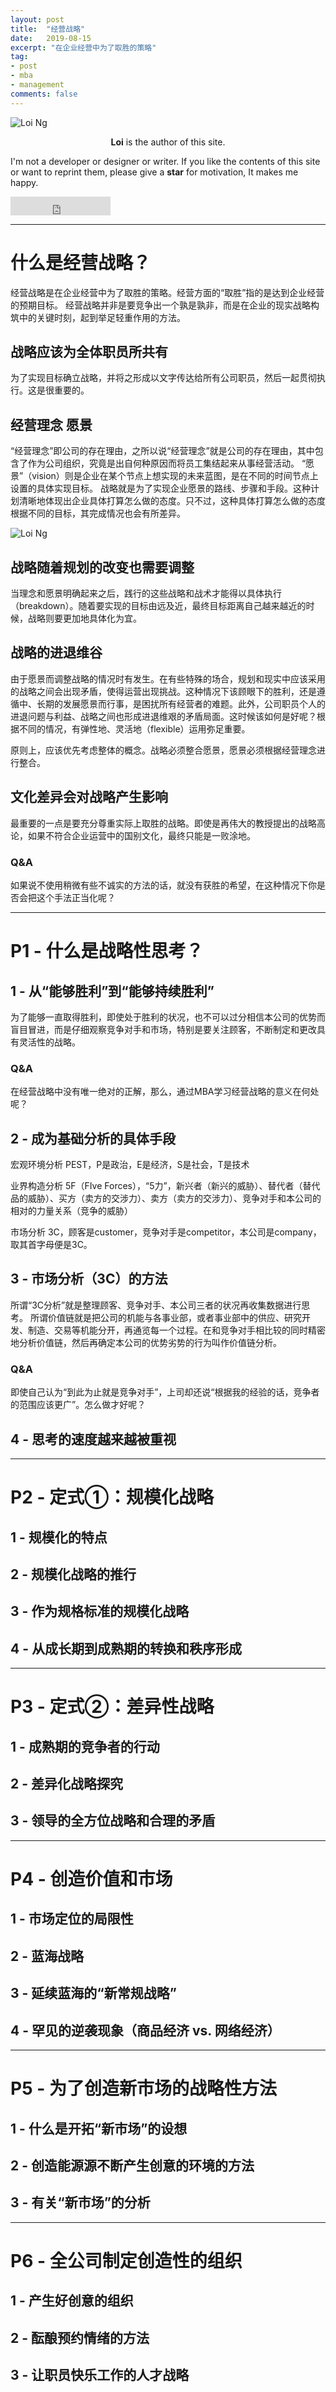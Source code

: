 ```yaml
---
layout: post
title:  "经营战略"
date:   2019-08-15
excerpt: "在企业经营中为了取胜的策略"
tag:
- post
- mba
- management
comments: false
---
```


![Loi Ng](https://bossguloi.github.io/assets/img/logo.png)    
    
<center><b>Loi</b> is the author of this site.</center>
     
 I'm not a developer or designer or writer. If you like the contents of this site or want to reprint them, please give a **star** for motivation, It makes me happy.

<iframe src="https://ghbtns.com/github-btn.html?user=bossguloi&repo=bossguloi.github.io&type=star&count=true&size=large" frameborder="0" scrolling="0" width="160px" height="30px"></iframe>    

---

# 什么是经营战略？

经营战略是在企业经营中为了取胜的策略。经营方面的“取胜”指的是达到企业经营的预期目标。
经营战略并非是要竞争出一个孰是孰非，而是在企业的现实战略构筑中的关键时刻，起到举足轻重作用的方法。

## 战略应该为全体职员所共有

为了实现目标确立战略，并将之形成以文字传达给所有公司职员，然后一起贯彻执行。这是很重要的。

## 经营理念 愿景

“经营理念”即公司的存在理由，之所以说“经营理念”就是公司的存在理由，其中包含了作为公司组织，究竟是出自何种原因而将员工集结起来从事经营活动。
“愿景”（vision）则是企业在某个节点上想实现的未来蓝图，是在不同的时间节点上设置的具体实现目标。
战略就是为了实现企业愿景的路线、步骤和手段。这种计划清晰地体现出企业具体打算怎么做的态度。只不过，这种具体打算怎么做的态度根据不同的目标，其完成情况也会有所差异。

![Loi Ng](https://bossguloi.github.io/assets/img/posts/strategy-triangle.jpg)  

## 战略随着规划的改变也需要调整

当理念和愿景明确起来之后，践行的这些战略和战术才能得以具体执行（breakdown）。随着要实现的目标由远及近，最终目标距离自己越来越近的时候，战略则要更加地具体化为宜。

## 战略的进退维谷

由于愿景而调整战略的情况时有发生。在有些特殊的场合，规划和现实中应该采用的战略之间会出现矛盾，使得运营出现挑战。这种情况下该顾眼下的胜利，还是遵循中、长期的发展愿景而行事，是困扰所有经营者的难题。此外，公司职员个人的进退问题与利益、战略之间也形成进退维艰的矛盾局面。这时候该如何是好呢？根据不同的情况，有弹性地、灵活地（flexible）运用弥足重要。

原则上，应该优先考虑整体的概念。战略必须整合愿景，愿景必须根据经营理念进行整合。

## 文化差异会对战略产生影响

最重要的一点是要充分尊重实际上取胜的战略。即使是再伟大的教授提出的战略高论，如果不符合企业运营中的国别文化，最终只能是一败涂地。

### Q&A

如果说不使用稍微有些不诚实的方法的话，就没有获胜的希望，在这种情况下你是否会把这个手法正当化呢？

---

# P1 - 什么是战略性思考？

## 1 - 从“能够胜利”到“能够持续胜利”

为了能够一直取得胜利，即使处于胜利的状况，也不可以过分相信本公司的优势而盲目冒进，而是仔细观察竞争对手和市场，特别是要关注顾客，不断制定和更改具有灵活性的战略。

### Q&A

在经营战略中没有唯一绝对的正解，那么，通过MBA学习经营战略的意义在何处呢？

## 2 - 成为基础分析的具体手段

宏观环境分析 PEST，P是政治，E是经济，S是社会，T是技术

业界构造分析 5F（FIve Forces），“5力”，新兴者（新兴的威胁）、替代者（替代品的威胁）、买方（卖方的交涉力）、卖方（卖方的交涉力）、竞争对手和本公司的相对的力量关系（竞争的威胁）

市场分析 3C，顾客是customer，竞争对手是competitor，本公司是company，取其首字母便是3C。

## 3 - 市场分析（3C）的方法

所谓“3C分析”就是整理顾客、竞争对手、本公司三者的状况再收集数据进行思考。
所谓价值链就是把公司的机能与各事业部，或者事业部中的供应、研究开发、制造、交易等机能分开，再通览每一个过程。在和竞争对手相比较的同时精密地分析价值链，然后再确定本公司的优势劣势的行为叫作价值链分析。

### Q&A

即使自己认为“到此为止就是竞争对手”，上司却还说“根据我的经验的话，竞争者的范围应该更广”。怎么做才好呢？

## 4 - 思考的速度越来越被重视

---

# P2 - 定式①：规模化战略

## 1 - 规模化的特点
## 2 - 规模化战略的推行
## 3 - 作为规格标准的规模化战略
## 4 - 从成长期到成熟期的转换和秩序形成

---

# P3 - 定式②：差异性战略

## 1 - 成熟期的竞争者的行动
## 2 - 差异化战略探究
## 3 - 领导的全方位战略和合理的矛盾

---

# P4 - 创造价值和市场

## 1 - 市场定位的局限性
## 2 - 蓝海战略
## 3 - 延续蓝海的“新常规战略”
## 4 - 罕见的逆袭现象（商品经济 vs. 网络经济）

---

# P5 - 为了创造新市场的战略性方法

## 1 - 什么是开拓“新市场”的设想
## 2 - 创造能源源不断产生创意的环境的方法
## 3 - 有关“新市场”的分析

---

# P6 - 全公司制定创造性的组织

## 1 - 产生好创意的组织
## 2 - 酝酿预约情绪的方法
## 3 - 让职员快乐工作的人才战略

